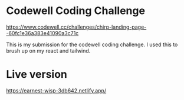 # Codewell Coding Challenge

https://www.codewell.cc/challenges/chirp-landing-page--60fc1e36a383e41090a3c71c

This is my submission for the codewell coding challenge. I used this to brush up on my react and tailwind.

# Live version

https://earnest-wisp-3db642.netlify.app/
